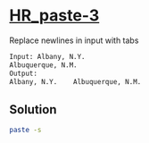 # [HR_paste-3](https://www.hackerrank.com/challenges/paste-3)

Replace newlines in input with tabs

```txt
Input: Albany, N.Y.
Albuquerque, N.M.
Output:
Albany, N.Y.    Albuquerque, N.M.
```

## Solution

```sh
paste -s
```
